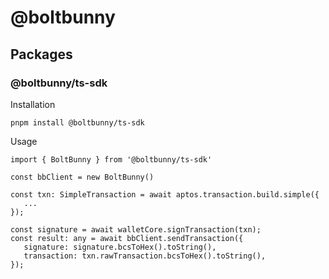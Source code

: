 # @boltbunny

## Packages

### @boltbunny/ts-sdk

Installation

```
pnpm install @boltbunny/ts-sdk
```

Usage

```
import { BoltBunny } from '@boltbunny/ts-sdk'

const bbClient = new BoltBunny()

const txn: SimpleTransaction = await aptos.transaction.build.simple({
   ...
});

const signature = await walletCore.signTransaction(txn);
const result: any = await bbClient.sendTransaction({
   signature: signature.bcsToHex().toString(),
   transaction: txn.rawTransaction.bcsToHex().toString(),
});
```
